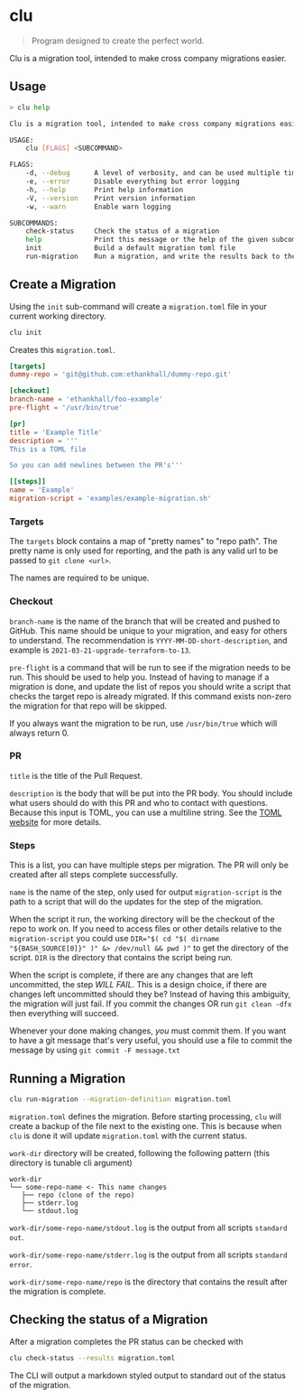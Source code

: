 # clu

> Program designed to create the perfect world.

Clu is a migration tool, intended to make cross company migrations easier.

## Usage

```bash
> clu help

Clu is a migration tool, intended to make cross company migrations easier

USAGE:
    clu [FLAGS] <SUBCOMMAND>

FLAGS:
    -d, --debug      A level of verbosity, and can be used multiple times
    -e, --error      Disable everything but error logging
    -h, --help       Print help information
    -V, --version    Print version information
    -w, --warn       Enable warn logging

SUBCOMMANDS:
    check-status     Check the status of a migration
    help             Print this message or the help of the given subcommand(s)
    init             Build a default migration toml file
    run-migration    Run a migration, and write the results back to the file
```

## Create a Migration

Using the `init` sub-command will create a `migration.toml` file in your current working directory.

```bash
clu init
```

Creates this `migration.toml`.

```toml
[targets]
dummy-repo = 'git@github.com:ethankhall/dummy-repo.git'

[checkout]
branch-name = 'ethankhall/foo-example'
pre-flight = '/usr/bin/true'

[pr]
title = 'Example Title'
description = '''
This is a TOML file

So you can add newlines between the PR's'''

[[steps]]
name = 'Example'
migration-script = 'examples/example-migration.sh'
```

### Targets

The `targets` block contains a map of "pretty names" to "repo path". The pretty name is only used
for reporting, and the path is any valid url to be passed to `git clone <url>`.

The names are required to be unique.

### Checkout

`branch-name` is the name of the branch that will be created and pushed to GitHub. This name should
be unique to your migration, and easy for others to understand.
The recommendation is `YYYY-MM-DD-short-description`, and example is `2021-03-21-upgrade-terraform-to-13`.

`pre-flight` is a command that will be run to see if the migration needs to be run. This should
be used to help you. Instead of having to manage if a migration is done, and update the list of repos
you should write a script that checks the target repo is already migrated. If this command exists
non-zero the migration for that repo will be skipped.

If you always want the migration to be run, use `/usr/bin/true` which will always return 0.

### PR

`title` is the title of the Pull Request.

`description` is the body that will be put into the PR body. You should include what users should
do with this PR and who to contact with questions. Because this input is TOML, you can use a multiline
string. See the [TOML website](https://toml.io/en/) for more details.

### Steps

This is a list, you can have multiple steps per migration. The PR will only be created after all
steps complete successfully.

`name` is the name of the step, only used for output
`migration-script` is the path to a script that will do the updates for the step of the migration.

When the script it run, the working directory will be the checkout of the repo to work on. If you need
to access files or other details relative to the `migration-script` you could use
`DIR="$( cd "$( dirname "${BASH_SOURCE[0]}" )" &> /dev/null && pwd )"` to get the directory of the script.
`DIR` is the directory that contains the script being run.

When the script is complete, if there are any changes that are left uncommitted, the step *WILL FAIL*.
This is a design choice, if there are changes left uncommitted should they be? Instead of having this
ambiguity, the migration will just fail. If you commit the changes OR run `git clean -dfx` then everything
will succeed.

Whenever your done making changes, *you* must commit them. If you want to have a git message that's very
useful, you should use a file to commit the message by using `git commit -F message.txt`

## Running a Migration 

```bash
clu run-migration --migration-definition migration.toml
```

`migration.toml` defines the migration. Before starting processing, `clu` will create
a backup of the file next to the existing one. This is because when `clu` is done it will
update `migration.toml` with the current status.

`work-dir` directory will be created, following the following pattern (this directory is tunable
cli argument)

```
work-dir
└── some-repo-name <- This name changes
   ├── repo (clone of the repo)
   ├── stderr.log
   └── stdout.log
```

`work-dir/some-repo-name/stdout.log` is the output from all scripts `standard out`.

`work-dir/some-repo-name/stderr.log` is the output from all scripts `standard error`.

`work-dir/some-repo-name/repo` is the directory that contains the result after the
migration is complete.

## Checking the status of a Migration

After a migration completes the PR status can be checked with

```bash
clu check-status --results migration.toml
```

The CLI will output a markdown styled output to standard out of the status of the migration.
